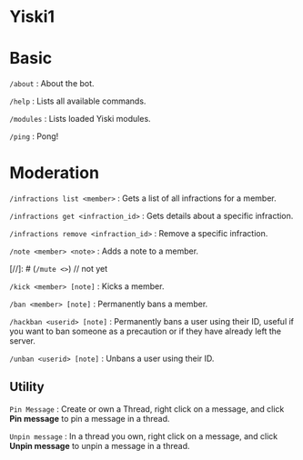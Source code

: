 # Yiski1

<primary-label ref="author-asojidev"/>

# Basic

`/about`
: About the bot.

`/help`
: Lists all available commands.

`/modules`
: Lists loaded Yiski modules.

`/ping`
: Pong!


# Moderation

`/infractions list <member>`
: Gets a list of all infractions for a member.

`/infractions get <infraction_id>`
: Gets details about a specific infraction.

`/infractions remove <infraction_id>`
: Remove a specific infraction.

`/note <member> <note>`
: Adds a note to a member.

[//]: # (`/mute <>`) // not yet

`/kick <member> [note]`
: Kicks a member.

`/ban <member> [note]`
: Permanently bans a member.

`/hackban <userid> [note]`
: Permanently bans a user using their ID, useful if you want to ban someone as a precaution or if they have already left the server.

`/unban <userid> [note]`
: Unbans a user using their ID.

## Utility

`Pin Message`
: Create or own a Thread, right click on a message, and click **Pin message** to pin a message in a thread.

`Unpin message`
: In a thread you own, right click on a message, and click **Unpin message** to unpin a message in a thread.